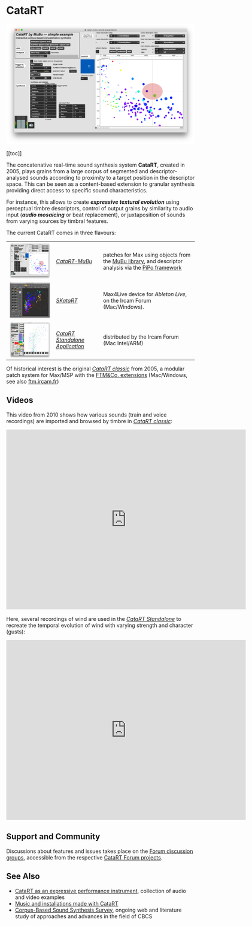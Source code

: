 # CataRT
![CataRT Mubu Main Patch](./images-max-msp/catart-mubu-simple.png)

[[toc]]

The concatenative real-time sound synthesis system <strong>CataRT</strong>, created in 2005, plays grains from a large corpus of segmented and descriptor-analysed sounds according to proximity to a target position in the descriptor space. This can be seen as a content-based extension to granular synthesis providing direct access to specific sound characteristics.

For instance, this allows to create ***expressive textural evolution*** using perceptual timbre descriptors, control of output grains by similarity to audio input (***audio mosaicing*** or beat replacement), or juxtaposition of sounds from varying sources by timbral features.

The current CataRT comes in three flavours:

<style>
table {
	border: "0";
	cellpadding: "0";
	width: "100%";
}
td {
valign: "middle";
min-width: 80px;
}
img {
	valign: "middle";
}
</style>

<table>
<td width=25% valign=middle>
<img align=left valign=middle height=100 alt="CataRT Mubu Main Patch" src="./images-max-msp/catart-mubu-simple.png" />
</td>

<td width=25% min-width=60px valign=middle>
<em><a href="https://forum.ircam.fr/projects/detail/catart-mubu/">CataRT-MuBu</a></em>
</td>

<td width=50% valign=middle  min-width=60px>
patches for Max using objects from the <a title="MuBu" href="https://forum.ircam.fr/projects/detail/mubu/">MuBu library</a>, and descriptor analysis via the <a title="PiPo" href="https://github.com/ircam-ismm/pipo/">PiPo framework</a>
</td>
</tr>

<tr>
<td>
<img align=left height=100 alt="SkataRT screenshot" src="./images-max-msp/SkataRT-corpus-v1.5.png" />
</td>

<td>
<em><a href="https://forum.ircam.fr/projects/detail/skatart/">SKataRT</a></em>
</td>

<td>
Max4Live device for <em>Ableton Live</em>, on the Ircam Forum (Mac/Windows).
</td> 
</tr>

<tr>
<td>
<img align=left height=100 alt="CataRT App screenshot" src="./images-max-msp/catart-app-1.6-main.png" />
</td>

<td>
<em><a href="https://forum.ircam.fr/projects/detail/catart-standalone/">CataRT Standalone Application</a></em>
</td>

<td>distributed by the Ircam Forum (Mac Intel/ARM)
</td>
</tr>
</table>

Of historical interest is the original [<em>CataRT classic</em>](http://imtr.ircam.fr/imtr/CataRT) from 2005, a modular patch system for Max/MSP with the <a title="FTM&amp;Co" href="https://forum.ircam.fr/projects/detail/ftm/">FTM&amp;Co. extensions</a> (Mac/Windows, see also [ftm.ircam.fr](http://ftm.ircam.fr))

## Videos

This video from 2010 shows how various sounds (train and voice recordings) are imported and browsed by timbre in [<em>CataRT classic</em>](http://imtr.ircam.fr/imtr/CataRT):
<iframe width="640" height="480" src="https://www.youtube.com/embed/cWXdTlu_n44" title="YouTube video player" frameborder="0" allow="accelerometer; autoplay; clipboard-write; encrypted-media; gyroscope; picture-in-picture" allowfullscreen></iframe>

Here, several recordings of wind are used in the
<em>[CataRT Standalone](https://forum.ircam.fr/projects/detail/catart-standalone/)</em>
to recreate the temporal evolution of wind with varying strength and
character (gusts):
<iframe title="vimeo-player" src="https://player.vimeo.com/video/26838986" width="640" height="480" frameborder="0" allowfullscreen></iframe>

## Support and Community

Discussions about features and issues takes place on the [Forum discussion groups](https://discussion.forum.ircam.fr/categories), accessible from the respective [CataRT Forum projects](https://forum.ircam.fr/topics/detail/60-Catart/).

## See Also
<ul>
 	<li><a href="http://imtr.ircam.fr/imtr/CataRT_Instrument" target="_blank" rel="noopener noreferrer">CataRT as an expressive performance instrument</a>, collection of audio and video examples</li>
 	<li><a href="http://imtr.ircam.fr/imtr/CataRT_Music" target="_blank" rel="noopener noreferrer">Music and installations made with CataRT</a></li>
 	<li><a href="http://imtr.ircam.fr/imtr/Corpus-Based_Sound_Synthesis_Survey" target="_blank" rel="noopener noreferrer">Corpus-Based Sound Synthesis Survey</a>, ongoing web and literature study of approaches and advances in the field of CBCS</li>
</ul>
